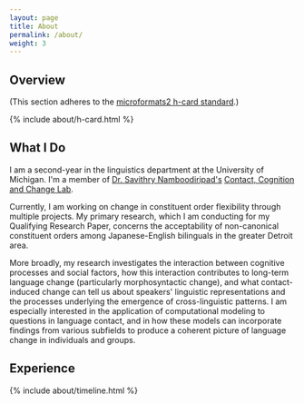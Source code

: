 ```yaml
---
layout: page
title: About
permalink: /about/
weight: 3
---
```


## **Overview**
<span class="small text-muted">(This section adheres to the <a href="http://microformats.org/wiki/h-card">microformats2 h-card <i class="far fa-address-card"></i> standard</a>.)

<div class="row">
   {% include about/h-card.html %}
</div>

## **What I Do**

I am a second-year in the linguistics department at the University of Michigan. I'm a member of [Dr. Savithry Namboodiripad's](http://savi.ling.lsa.umich.edu/) [Contact, Cognition and Change Lab](https://github.com/ccc-lab).

Currently, I am working on change in constituent order flexibility through multiple projects. My primary research, which I am conducting for my Qualifying Research Paper, concerns the acceptability of non-canonical constituent orders among Japanese-English bilinguals in the greater Detroit area.

More broadly, my research investigates the interaction between cognitive processes and social  factors, how this interaction contributes to long-term language change (particularly morphosyntactic change), and what contact-induced change can tell us about speakers' linguistic representations and the processes underlying the emergence of cross-linguistic patterns. I am especially interested in the application of computational modeling to questions in language contact, and in how these models can incorporate findings from various subfields to produce a coherent picture of language change in individuals and groups.

<!-- <div class="row">
{% include about/skills.html title="Programming Skills" source=site.data.programming-skills %}
{% include about/skills.html title="Other Skills" source=site.data.other-skills %}
</div>
-->

## **Experience**

<div class="row">
{% include about/timeline.html %}
</div>
